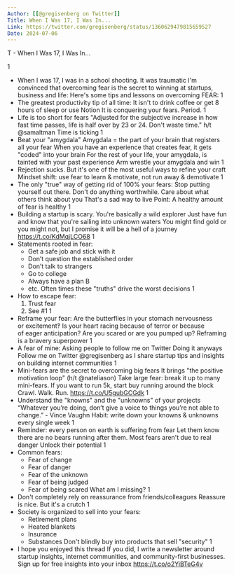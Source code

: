 ```yaml
---
Author: [[@gregisenberg on Twitter]]
Title: When I Was 17, I Was In...
Link: https://twitter.com/gregisenberg/status/1360629479815659527
Date: 2024-07-06
---
```

T - When I Was 17, I Was In...

1
- When I was 17, I was in a school shooting. It was traumatic
  I'm convinced that overcoming fear is the secret to winning at startups, business and life:
  Here's some tips and lessons on overcoming FEAR:
1
- The greatest productivity tip of all time:
  It isn't to drink coffee or get 8 hours of sleep or use Notion 
  It is conquering your fears. Period.
1
- Life is too short for fears
  "Adjusted for the subjective increase in how fast time passes, life is half over by 23 or 24. Don't waste time."
  h/t @samaltman 
  Time is ticking
1
- Beat your "amygdala"
  Amygdala = the part of your brain that registers all your fear
  When you have an experience that creates fear, it gets "coded" into your brain
  For the rest of your life, your amygdala, is tainted with your past experience
  Arm wrestle your amygdala and win
1
- Rejection sucks. But it's one of the most useful ways to refine your craft
  Mindset shift: use fear to learn & motivate, not run away & demotivate
1
- The only "true" way of getting rid of 100% your fears:
  Stop putting yourself out there. Don't do anything worthwhile. Care about what others think about you
  That's a sad way to live
  Point: A healthy amount of fear is healthy
1
- Building a startup is scary. You're basically a wild explorer
  Just have fun and know that you're sailing into unknown waters
  You might find gold or you might not, but I promise it will be a hell of a journey https://t.co/KdMqjLCO68
1
- Statements rooted in fear:
  - Get a safe job and stick with it
  - Don’t question the established order
  - Don’t talk to strangers
  - Go to college
  - Always have a plan B
  - etc.
  Often times these "truths" drive the worst decisions
1
- How to escape fear:
  1. Trust fear
  2. See #1
1
- Reframe your fear:
  Are the butterflies in your stomach nervousness or excitement‽
  Is your heart racing because of terror or because of eager anticipation?
  Are you scared or are you pumped up?
  Reframing is a bravery superpower
1
- A fear of mine:
  Asking people to follow me on Twitter
  Doing it anyways
  Follow me on Twitter @gregisenberg as I share startup tips and insights on building internet communities
1
- Mini-fears are the secret to overcoming big fears
  It brings "the positive motivation loop" (h/t @nateliason)
  Take large fear: break it up to many mini-fears. If you want to run 5k, start buy running around the block
  Crawl. Walk. Run. https://t.co/U5gubGCGdk
1
- Understand the "knowns" and the "unknowns" of your projects
  “Whatever you’re doing, don’t give a voice to things you’re not able to change.” - Vince Vaughn
  Habit: write down your knowns & unknowns every single week
1
- Reminder: every person on earth is suffering from fear
  Let them know there are no bears running after them. Most fears aren't due to real danger
  Unlock their potential
1
- Common fears:
  - Fear of change
  - Fear of danger
  - Fear of the unknown
  - Fear of being judged
  - Fear of being scared
  What am I missing?
1
- Don't completely rely on reassurance from friends/colleagues
  Reassure is nice. But it's a crutch
1
- Society is organized to sell into your fears:
  - Retirement plans
  - Heated blankets
  - Insurance
  - Substances 
  Don't blindly buy into products that sell "security"
1
- I hope you enjoyed this thread
  If you did, I write a newsletter around startup insights, internet communities, and community-first businesses. Sign up for free insights into your inbox
  https://t.co/o2YiBTeG4v
